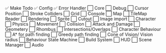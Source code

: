 ✅ Make Todo
✅ Config
✅ Error Handler
⬜ Core
⬜ Debug
    ⬜ Cursor Position
    ⬜ Stroke Colliders
    ⬜ Grid
⬜ Console
⬜ Map
    ⬜ TileMap Reader
    ⬜ Rendering
⬜ Sprite
    ⬜ Cutout
    ⬜ Image import
⬜ Character
⬜ Physics
    ⬜ Movement
    ⬜ Collision
    ⬜ Attack and Damage
⬜ Geometery
    ⬜ Rhombus
    ⬜ Intersections/Overlaps
⬜ Character Behaviour
    ⬜ A* for path finding
    ⬜ Greedy path finding
    ⬜ Cone of Vision/ Vision radius
    ⬜ Behaviour State Machine
⬜ Build System
⬜ HUD
⬜ Scene Manager
⬜ Audio














